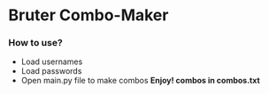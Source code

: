 # Bruter Combo-Maker

### How to use?

- Load usernames 
- Load passwords
- Open main.py file to make combos
**Enjoy! combos in combos.txt**
